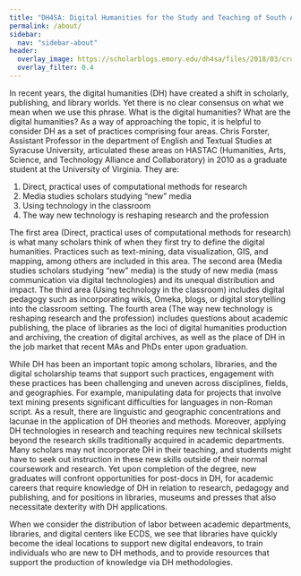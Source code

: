 ```yaml
---
title: "DH4SA: Digital Humanities for the Study and Teaching of South Asia"
permalink: /about/
sidebar:
  nav: "sidebar-about"
header:
  overlay_image: https://scholarblogs.emory.edu/dh4sa/files/2018/03/cropped-banner_web_header.png
  overlay_filter: 0.4
---
```

In recent years, the digital humanities (DH) have created a shift in scholarly, publishing, and library worlds. Yet there is no clear consensus on what we mean when we use this phrase. What is the digital humanities? What are the digital humanities? As a way of approaching the topic, it is helpful to consider DH as a set of practices comprising four areas. Chris Forster, Assistant Professor in the department of English and Textual Studies at Syracuse University, articulated these areas on HASTAC (Humanities, Arts, Science, and Technology Alliance and Collaboratory) in 2010 as a graduate student at the University of Virginia. They are:

1. Direct, practical uses of computational methods for research
2. Media studies scholars studying “new” media
3. Using technology in the classroom
4. The way new technology is reshaping research and the profession

The first area (Direct, practical uses of computational methods for research) is what many scholars think of when they first try to define the digital humanities. Practices such as text-mining, data visualization, GIS, and mapping, among others are included in this area. The second area (Media studies scholars studying “new” media) is the study of new media (mass communication via digital technologies) and its unequal distribution and impact. The third area (Using technology in the classroom) includes digital pedagogy such as incorporating wikis, Omeka, blogs, or digital storytelling into the classroom setting. The fourth area (The way new technology is reshaping research and the profession) includes questions about academic publishing, the place of libraries as the loci of digital humanities production and archiving, the creation of digital archives, as well as the place of DH in the job market that recent MAs and PhDs enter upon graduation.

While DH has been an important topic among scholars, libraries, and the digital scholarship teams that support such practices, engagement with these practices has been challenging and uneven across disciplines, fields, and geographies. For example, manipulating data for projects that involve text mining presents significant difficulties for languages in non-Roman script. As a result, there are linguistic and geographic concentrations and lacunae in the application of DH theories and methods. Moreover, applying DH technologies in research and teaching requires new technical skillsets beyond the research skills traditionally acquired in academic departments. Many scholars may not incorporate DH in their teaching, and students might have to seek out instruction in these new skills outside of their normal coursework and research. Yet upon completion of the degree, new graduates will confront opportunities for post-docs in DH, for academic careers that require knowledge of DH in relation to research, pedagogy and publishing, and for positions in libraries, museums and presses that also necessitate dexterity with DH applications.

When we consider the distribution of labor between academic departments, libraries, and digital centers like ECDS, we see that libraries have quickly become the ideal locations to support new digital endeavors, to train individuals who are new to DH methods, and to provide resources that support the production of knowledge via DH methodologies.
